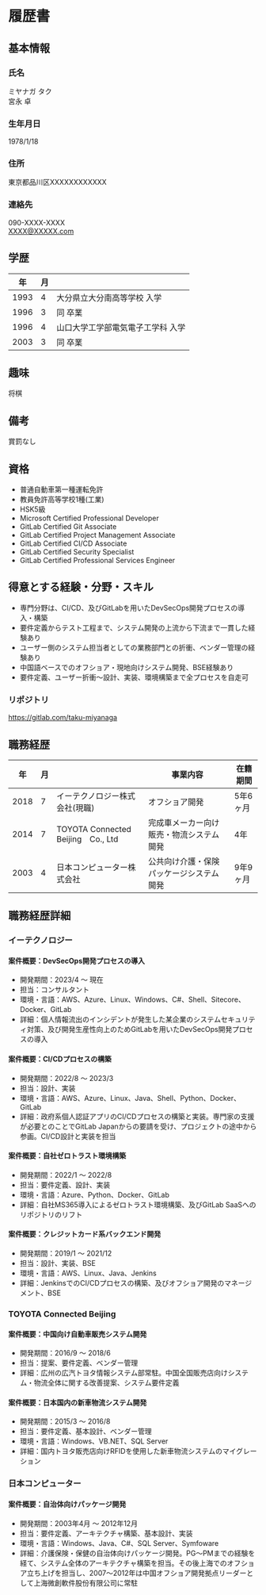 # 履歴書

## 基本情報

### 氏名

ミヤナガ タク  
宮永 卓

### 生年月日

1978/1/18

### 住所

東京都品川区XXXXXXXXXXXX

### 連絡先

090-XXXX-XXXX  
XXXX@XXXXX.com

## 学歴

|年|月||
|---|---|---|
|1993|4|大分県立大分南高等学校 入学|
|1996|3|同 卒業|
|1996|4|山口大学工学部電気電子工学科 入学|
|2003|3|同 卒業|

## 趣味

将棋

## 備考

賞罰なし

## 資格

- 普通自動車第一種運転免許
- 教員免許高等学校1種(工業)
- HSK5級
- Microsoft Certified Professional Developer
- GitLab Certified Git Associate
- GitLab Certified Project Management Associate
- GitLab Certified CI/CD Associate
- GitLab Certified Security Specialist
- GitLab Certified Professional Services Engineer

## 得意とする経験・分野・スキル

- 専門分野は、CI/CD、及びGitLabを用いたDevSecOps開発プロセスの導入・構築
- 要件定義からテスト工程まで、システム開発の上流から下流まで一貫した経験あり
- ユーザー側のシステム担当者としての業務部門との折衝、ベンダー管理の経験あり
- 中国語ベースでのオフショア・現地向けシステム開発、BSE経験あり
- 要件定義、ユーザー折衝～設計、実装、環境構築まで全プロセスを自走可

### リポジトリ

https://gitlab.com/taku-miyanaga

## 職務経歴

|年|月||事業内容|在籍期間|
|---|---|---|---|---|
|2018|7|イーテクノロジー株式会社(現職)|オフショア開発|5年6ヶ月|
|2014|7|TOYOTA Connected Beijing　Co., Ltd |完成車メーカー向け販売・物流システム開発|4年|
|2003|4|日本コンピューター株式会社|公共向け介護・保険パッケージシステム開発|9年9ヶ月|

## 職務経歴詳細

### イーテクノロジー

#### 案件概要：DevSecOps開発プロセスの導入

- 開発期間：2023/4 ～ 現在
- 担当：コンサルタント
- 環境・言語：AWS、Azure、Linux、Windows、C#、Shell、Sitecore、Docker、GitLab
- 詳細：個人情報流出のインシデントが発生した某企業のシステムセキュリティ対策、及び開発生産性向上のためGitLabを用いたDevSecOps開発プロセスの導入

#### 案件概要：CI/CDプロセスの構築

- 開発期間：2022/8 ～ 2023/3
- 担当：設計、実装
- 環境・言語：AWS、Azure、Linux、Java、Shell、Python、Docker、GitLab
- 詳細：政府系個人認証アプリのCI/CDプロセスの構築と実装。専門家の支援が必要とのことでGitLab Japanからの要請を受け、プロジェクトの途中から参画。CI/CD設計と実装を担当

#### 案件概要：自社ゼロトラスト環境構築

- 開発期間：2022/1 ～ 2022/8
- 担当：要件定義、設計、実装
- 環境・言語：Azure、Python、Docker、GitLab
- 詳細：自社MS365導入によるゼロトラスト環境構築、及びGitLab SaaSへのリポジトリのリフト

#### 案件概要：クレジットカード系バックエンド開発

- 開発期間：2019/1 ～ 2021/12
- 担当：設計、実装、BSE
- 環境・言語：AWS、Linux、Java、Jenkins
- 詳細：JenkinsでのCI/CDプロセスの構築、及びオフショア開発のマネージメント、BSE

### TOYOTA Connected Beijing

#### 案件概要：中国向け自動車販売システム開発

- 開発期間：2016/9 ～ 2018/6
- 担当：提案、要件定義、ベンダー管理
- 詳細：広州の広汽トヨタ情報システム部常駐。中国全国販売店向けシステム・物流全体に関する改善提案、システム要件定義

#### 案件概要：日本国内の新車物流システム開発

- 開発期間：2015/3 ～ 2016/8
- 担当：要件定義、基本設計、ベンダー管理
- 環境・言語：Windows、VB.NET、SQL Server
- 詳細：国内トヨタ販売店向けRFIDを使用した新車物流システムのマイグレーション

### 日本コンピューター

#### 案件概要：自治体向けパッケージ開発

- 開発期間：2003年4月 ～ 2012年12月
- 担当：要件定義、アーキテクチャ構築、基本設計、実装
- 環境・言語：Windows、Java、C#、SQL Server、Symfoware
- 詳細：介護保険・保健の自治体向けパッケージ開発。PG〜PMまでの経験を経て、システム全体のアーキテクチャ構築を担当。その後上海でのオフショア立ち上げを担当し、2007〜2012年は中国オフショア開発拠点リーダーとして上海微創軟件股份有限公司に常駐
